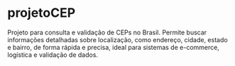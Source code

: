 # projetoCEP
Projeto para consulta e validação de CEPs no Brasil. Permite buscar informações detalhadas sobre localização, como endereço, cidade, estado e bairro, de forma rápida e precisa, ideal para sistemas de e-commerce, logística e validação de dados.

